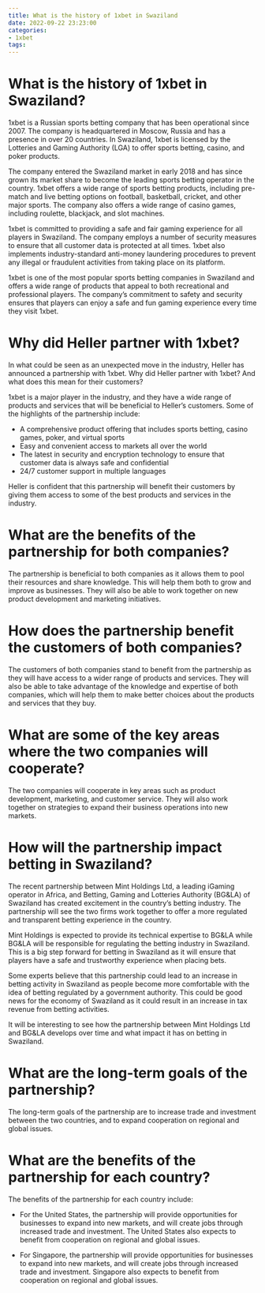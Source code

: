```yaml
---
title: What is the history of 1xbet in Swaziland
date: 2022-09-22 23:23:00
categories:
- 1xbet
tags:
---
```



#  What is the history of 1xbet in Swaziland?

1xbet is a Russian sports betting company that has been operational since 2007. The company is headquartered in Moscow, Russia and has a presence in over 20 countries. In Swaziland, 1xbet is licensed by the Lotteries and Gaming Authority (LGA) to offer sports betting, casino, and poker products.

The company entered the Swaziland market in early 2018 and has since grown its market share to become the leading sports betting operator in the country. 1xbet offers a wide range of sports betting products, including pre-match and live betting options on football, basketball, cricket, and other major sports. The company also offers a wide range of casino games, including roulette, blackjack, and slot machines.

1xbet is committed to providing a safe and fair gaming experience for all players in Swaziland. The company employs a number of security measures to ensure that all customer data is protected at all times. 1xbet also implements industry-standard anti-money laundering procedures to prevent any illegal or fraudulent activities from taking place on its platform.

1xbet is one of the most popular sports betting companies in Swaziland and offers a wide range of products that appeal to both recreational and professional players. The company’s commitment to safety and security ensures that players can enjoy a safe and fun gaming experience every time they visit 1xbet.

#  Why did Heller partner with 1xbet?

In what could be seen as an unexpected move in the industry, Heller has announced a partnership with 1xbet. Why did Heller partner with 1xbet? And what does this mean for their customers?

1xbet is a major player in the industry, and they have a wide range of products and services that will be beneficial to Heller’s customers. Some of the highlights of the partnership include:

- A comprehensive product offering that includes sports betting, casino games, poker, and virtual sports
- Easy and convenient access to markets all over the world
- The latest in security and encryption technology to ensure that customer data is always safe and confidential
- 24/7 customer support in multiple languages

Heller is confident that this partnership will benefit their customers by giving them access to some of the best products and services in the industry.

#  What are the benefits of the partnership for both companies?

The partnership is beneficial to both companies as it allows them to pool their resources and share knowledge. This will help them both to grow and improve as businesses. They will also be able to work together on new product development and marketing initiatives.

# How does the partnership benefit the customers of both companies?

The customers of both companies stand to benefit from the partnership as they will have access to a wider range of products and services. They will also be able to take advantage of the knowledge and expertise of both companies, which will help them to make better choices about the products and services that they buy.

# What are some of the key areas where the two companies will cooperate?

The two companies will cooperate in key areas such as product development, marketing, and customer service. They will also work together on strategies to expand their business operations into new markets.

#  How will the partnership impact betting in Swaziland?

The recent partnership between Mint Holdings Ltd, a leading iGaming operator in Africa, and Betting, Gaming and Lotteries Authority (BG&LA) of Swaziland has created excitement in the country’s betting industry. The partnership will see the two firms work together to offer a more regulated and transparent betting experience in the country.

Mint Holdings is expected to provide its technical expertise to BG&LA while BG&LA will be responsible for regulating the betting industry in Swaziland. This is a big step forward for betting in Swaziland as it will ensure that players have a safe and trustworthy experience when placing bets.

Some experts believe that this partnership could lead to an increase in betting activity in Swaziland as people become more comfortable with the idea of betting regulated by a government authority. This could be good news for the economy of Swaziland as it could result in an increase in tax revenue from betting activities.

It will be interesting to see how the partnership between Mint Holdings Ltd and BG&LA develops over time and what impact it has on betting in Swaziland.

#  What are the long-term goals of the partnership?

The long-term goals of the partnership are to increase trade and investment between the two countries, and to expand cooperation on regional and global issues.

# What are the benefits of the partnership for each country?

The benefits of the partnership for each country include:

- For the United States, the partnership will provide opportunities for businesses to expand into new markets, and will create jobs through increased trade and investment. The United States also expects to benefit from cooperation on regional and global issues.

- For Singapore, the partnership will provide opportunities for businesses to expand into new markets, and will create jobs through increased trade and investment. Singapore also expects to benefit from cooperation on regional and global issues.